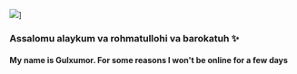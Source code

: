  [![](https://visitcount.itsvg.in/api?id=gulxumor&label=Profile%20Views&color=0&icon=2&pretty=false)](https://visitcount.itsvg.in)]

### Assalomu alaykum va rohmatullohi va barokatuh ✨️
#### My name is Gulxumor. For some reasons I won't be online for a few days
